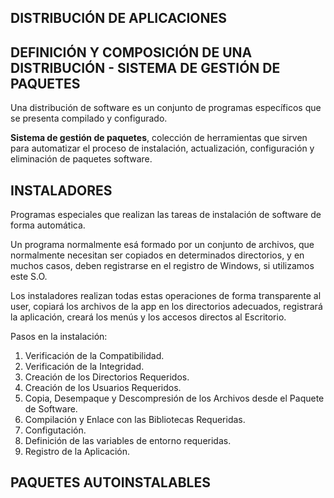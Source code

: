 ## DISTRIBUCIÓN DE APLICACIONES
## DEFINICIÓN Y COMPOSICIÓN DE UNA DISTRIBUCIÓN - SISTEMA DE GESTIÓN DE PAQUETES
Una distribución de software es un conjunto de programas específicos que se presenta compilado y configurado.

**Sistema de gestión de paquetes**, colección de herramientas que sirven para automatizar el proceso de instalación, actualización, configuración y eliminación de paquetes software.

## INSTALADORES
Programas especiales que realizan las tareas de instalación de software de forma automática.

Un programa normalmente esá formado por un conjunto de archivos, que normalmente necesitan ser copiados en determinados directorios, y en muchos casos, deben registrarse en el registro de Windows, si utilizamos este S.O.

Los instaladores realizan todas estas operaciones de forma transparente al user, copiará los archivos de la app en los directorios adecuados, registrará la aplicación, creará los menús y los accesos directos al Escritorio.

Pasos en la instalación:
  1. Verificación de la Compatibilidad.
  2. Verificación de la Integridad.
  3. Creación de los Directorios Requeridos.
  4. Creación de los Usuarios Requeridos.
  5. Copia, Desempaque y Descompresión de los Archivos desde el Paquete de Software.
  6. Compilación y Enlace con las Bibliotecas Requeridas.
  7. Configutación.
  8. Definición de las variables de entorno requeridas.
  9. Registro de la Aplicación.


## PAQUETES AUTOINSTALABLES
